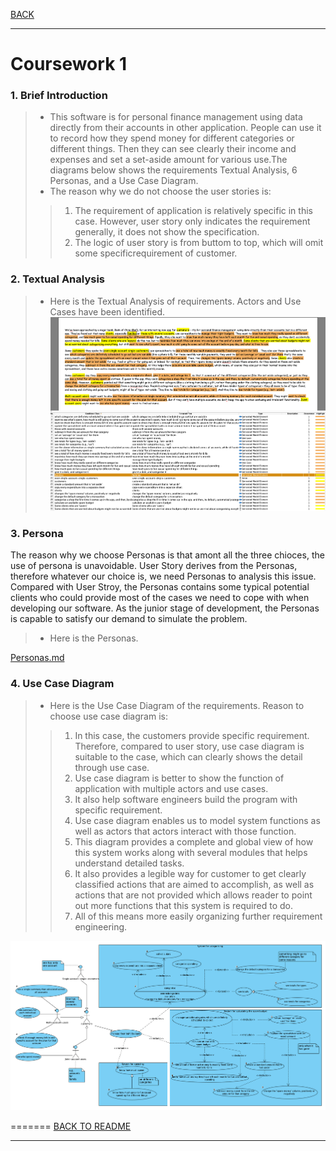 [BACK](../README.md)
***
# Coursework 1
### 1. Brief Introduction
> - This software is for personal finance management using data directly from their accounts in other application. People can use it to record how they spend money for different categories or different things. Then they can see clearly their income and expenses and set a set-aside amount for various use.The diagrams below shows the requirements Textual Analysis, 6 Personas, and a Use Case Diagram.
> - The reason why we do not choose the user stories is:  
> >  1. The requirement of application is relatively specific in this case.  However, user story only indicates the requirement generally, it does not show the specification.  
> >  2. The logic of user story is from buttom to top, which will omit some specificrequirement of customer.


### 2. Textual Analysis
>- Here is the Textual Analysis of requirements. Actors and Use Cases have been identified.
![Textual Analysis](/images/CW1TA.png)

### 3. Persona

The reason why we choose Personas is that amont all the three chioces, the use of persona is unavoidable.
User Story derives from the Personas, therefore whatever our choice is, we need Personas to analysis this issue.
Compared with User Stroy, the Personas contains some typical potential clients who could provide most of the cases we need to cope with when developing our software.
As the junior stage of development, the Personas is capable to satisfy our demand to simulate the problem. 

>- Here is the Personas.   

[Personas.md](/docs/cw1_personas.md)

### 4. Use Case Diagram
> - Here is the Use Case Diagram of the requirements.
> Reason to choose use case diagram is:
> > 1. In this case, the customers provide specific requirement. Therefore, compared to user story, use case diagram is suitable to the case, which can clearly shows the detail through use case.
> > 2. Use case diagram is better to show the function of application with multiple actors and use cases.
> > 3. It also help software engineers build the program with specific requirement.
> > 3. Use case diagram enables us to model system functions as well as actors that actors interact with those function.
> > 4. This diagram provides a complete and global view of how this system works along with several modules that helps understand detailed tasks.
> > 5. It also provides a legible way for customer to get clearly classified actions that are aimed to accomplish, as well as actions that are not provided which allows reader to point out more functions that this system is required to do.
> > 6. All of this means more easily organizing further requirement engineering.

![Use Case Diagram](/images/CW1UCD.png)

=======
[BACK TO README](../README.md)
***